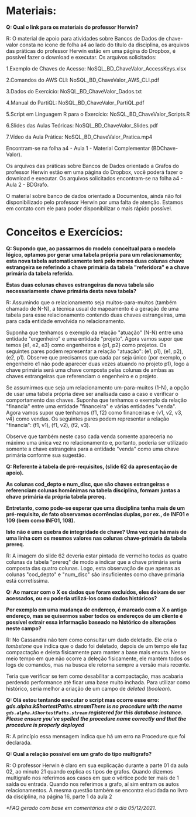 # **Materiais:**

**Q: Qual o link para os materiais do professor Herwin?**

R: O material de apoio para atividades sobre Bancos de Dados de chave-valor consta no ícone de folha a4 ao lado do título da disciplina, os arquivos das práticas do professor Herwin estão em uma página do Dropbox, é possível fazer o download e executar. Os arquivos solicitados:

1.Exemplo de Chaves de Acesso: NoSQL\_BD\_ChaveValor\_AccessKeys.xlsx

2.Comandos do AWS CLI: NoSQL\_BD\_ChaveValor\_AWS\_CLI.pdf

3.Dados do Exercício: NoSQL\_BD\_ChaveValor\_Dados.txt

4.Manual do PartiQL: NoSQL\_BD\_ChaveValor\_PartiQL.pdf

5.Script em Linguagem R para o Exercício: NoSQL\_BD\_ChaveValor\_Scripts.R

6.Slides das Aulas Teóricas: NoSQL\_BD\_ChaveValor\_Slides.pdf

7.Vídeo da Aula Prática: NoSQL\_BD\_ChaveValor\_Pratica.mp4

Encontram-se na folha a4 - Aula 1 - Material Complementar (BDChave-Valor).

Os arquivos das práticas sobre Bancos de Dados orientado a Grafos do professor Herwin estão em uma página do Dropbox, você poderá fazer o download e executar. Os arquivos solicitados encontram-se na folha a4 - Aula 2 - BDGrafo.

O material sobre banco de dados orientado a Documentos, ainda não foi disponibilizado pelo professor Herwin por uma falta de atenção. Estamos em contato com ele para poder disponibilizar o mais rápido possível.

# **Conceitos e Exercícios:**

**Q: Supondo que, ao passarmos do modelo conceitual para o modelo lógico, optamos por gerar uma tabela própria para um relacionamento; esta nova tabela automaticamente terá pelo menos duas colunas chave estrangeira se referindo a chave primária da tabela &quot;referidora&quot; e a chave primária da tabela referida.**

**Estas duas colunas chaves estrangeiras da nova tabela são**  **necessariamente**  **chave primária desta nova tabela?**

R: Assumindo que o relacionamento seja muitos-para-muitos (também chamado de N-N), a técnica usual de mapeamento é a geração de uma tabela para esse relacionamento contendo duas chaves estrangeiras, uma para cada entidade envolvida no relacionamento.

Suponha que tenhamos o exemplo da relação &quot;atuação&quot; (N-N) entre uma entidade &quot;engenheiro&quot; e uma entidade &quot;projeto&quot;. Agora vamos supor que temos {e1, e2, e3} como engenheiros e {p1, p2} como projetos. Os seguintes pares podem representar a relação &quot;atuação&quot;: (e1, p1), (e1, p2), (e2, p1). Observe que precisamos que cada par seja único (por exemplo, o engenheiro e1 não pode aparecer duas vezes atuando no projeto p1), logo a chave primária será uma chave composta pelas colunas de ambas as chaves estrangeiras que referenciam o engenheiro e o projeto.

Se assumirmos que seja um relacionamento um-para-muitos (1-N), a opção de usar uma tabela própria deve ser analisada caso a caso e verificar o comportamento das chaves. Suponha que tenhamos o exemplo da relação &quot;financia&quot; entre uma entidade &quot;financeira&quot; e várias entidades &quot;venda&quot;. Agora vamos supor que tenhamos {f1, f2} como financeiras e {v1, v2, v3, v4} como vendas. Os seguintes pares podem representar a relação &quot;financia&quot;: (f1, v1), (f1, v2), (f2, v3).

Observe que também neste caso cada venda somente apareceria no máximo uma única vez no relacionamento e, portanto, poderia ser utilizado somente a chave estrangeira para a entidade &quot;venda&quot; como uma chave primária conforme sua sugestão.

**Q: Referente à tabela de pré-requisitos, (slide 62 da apresentação de apoio).**

**As colunas cod\_depto e num\_disc, que são chaves estrangeiras e referenciam colunas homônimas na tabela disciplina, formam juntas a chave primária da própria tabela prereq.**

**Entretanto, como pode-se esperar que uma disciplina tenha mais de um pré-requisito, de fato observamos ocorrências duplas, por ex., de INF01 e 109 (bem como INF01, 108).**

**Isto não é uma quebra de integridade de chave? Uma vez que há mais de uma linha com os mesmos valores nas colunas chave-primária da tabela prereq.**

R: A imagem do slide 62 deveria estar pintada de vermelho todas as quatro colunas da tabela &quot;prereq&quot; de modo a indicar que a chave primária seria composta das quatro colunas. Logo, esta observação de que apenas as colunas &quot;cod\_depto&quot; e &quot;num\_disc&quot; são insuficientes como chave primária está corretíssima.

**Q: Ao marcar com o X os dados que foram excluídos, eles deixam de ser acessados, ou eu poderia utilizá-los como dados históricos?**

**Por exemplo em uma mudança de endereço, é marcado com o X o antigo endereço, mas se quisermos saber todos os endereços de um cliente é possível extrair essa informação baseado no histórico de alterações neste campo?**

R: No Cassandra não tem como consultar um dado deletado. Ele cria o _tombstone_ que indica que o dado foi deletado, depois de um tempo ele faz compactação e deleta fisicamente para manter a base mais enxuta. Nesse meio tempo em que não ocorre a deleção fisicamente, ele mantém todos os logs de comandos, mas na busca ele retorna sempre a versão mais recente.

Teria que verificar se tem como desabilitar a compactação, mas acabaria perdendo performance até ficar uma base muito inchada. Para utilizar como histórico, seria melhor a criação de um campo de _deleted_ (_boolean_).

**Q: Olá estou tentando executar o script mas ocorre esse erro:** _**gds.alpha.kShortestPaths.streamThere is no procedure with the name `gds.alpha.kShortestPaths.stream` registered for this database instance. Please ensure you&#39;ve spelled the procedure name correctly and that the procedure is properly deployed**_

R: A princípio essa mensagem indica que há um erro na Procedure que foi declarada.

**Q: Qual a relação possível em um grafo do tipo multigrafo?**

R: O professor Herwin é claro em sua explicação durante a parte 01 da aula 02, ao minuto 21 quando explica os tipos de grafos. Quando dizemos multigrafo nos referimos aos casos em que o vértice pode ter mais de 1 saída ou entrada. Quando nos referimos a grafo, aí sim entram os autos relacionamentos. A mesma questão também se encontra elucidada no livro da disciplina, na página 16, parte 1 da aula 2

_\*FAQ gerado com base em comentários até o dia 05/12/2021._